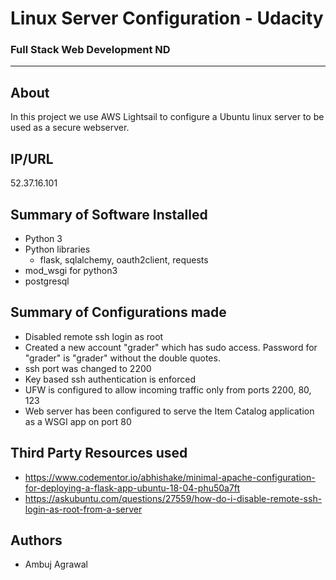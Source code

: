 # Linux Server Configuration - Udacity
### Full Stack Web Development ND
_______________________
## About

In this project we use AWS Lightsail to configure a Ubuntu linux server to be used as a secure webserver.

## IP/URL
52.37.16.101

## Summary of Software Installed
* Python 3
* Python libraries
  + flask, sqlalchemy, oauth2client, requests
* mod_wsgi for python3
* postgresql

## Summary of Configurations made
* Disabled remote ssh login as root
* Created a new account "grader" which has sudo access. Password for "grader" is "grader" without the double quotes.
* ssh port was changed to 2200
* Key based ssh authentication is enforced
* UFW is configured to allow incoming traffic only from ports 2200, 80, 123
* Web server has been configured to serve the Item Catalog application as a WSGI app on port 80

## Third Party Resources used
+ https://www.codementor.io/abhishake/minimal-apache-configuration-for-deploying-a-flask-app-ubuntu-18-04-phu50a7ft
+ https://askubuntu.com/questions/27559/how-do-i-disable-remote-ssh-login-as-root-from-a-server

## Authors
* Ambuj Agrawal




